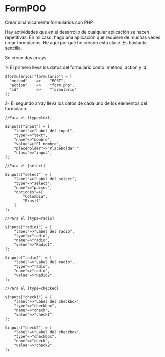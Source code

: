 FormPOO
=======

Crear dinámicamente formularios con PHP

Hay actividades que en el desarrollo de cualquier aplicación se hacen repetitivas. 
En mi caso, hago una aplicación que requiere de muchas veces crear formularios. 
He aquí por qué he creado esta clase. Es bastante sencilla.

Se crean dos arrays.

  1- El primero lleva los datos del formulario como: method, action y id.
    
    $formularios["formulario"] = [
  	  "method"    =>    "POST",
  	  "action"    =>    "form.php",
  	  "id"        =>    "formulario"
    ];
    
  2- El segundo array lleva los datos de cada uno de los elementos del formulario.
    
    //Para el [type=text]
    
    $inputs["input"] = [
  		"label"=>"Label del input",
  		"type"=>"text",
  		"name"=>"nombre",
  		"value"=>"El nombre",
  		"placeholder"=>"Placeholder ",
  		"class"=>"input",
  	];
  	
  	//Para el [select]
  	
  	$inputs["select"] = [
  		"label"=>"Label del select",
  		"type"=>"select",
  		"name"=>"paises",
  		"opciones"=>[
  			"Colombia",
  			"Brasil"
  		]
  	];
  	
  	//Para el [type=radio]
  	
  	$inputs["radio1"] = [
  		"label"=>"Label del radio",
  		"type"=>"radio",
  		"name"=>"radio",
  		"value"=>"Radio1",
  	];
  
  	$inputs["radio2"] = [
  		"label"=>"Label del radio",
  		"type"=>"radio",
  		"name"=>"radio",
  		"value"=>"Radio2",
  	];
  	
  	//Para el [type=checked]

  	$inputs["check1"] = [
  		"label"=>"Label del checkbox",
  		"type"=>"checkbox",
  		"name"=>"check",
  		"value"=>"check1",
  	];
  
  	$inputs["check2"] = [
  		"label"=>"Label del checkbox",
  		"type"=>"checkbox",
  		"name"=>"check",
  		"value"=>"check2",
  	];
